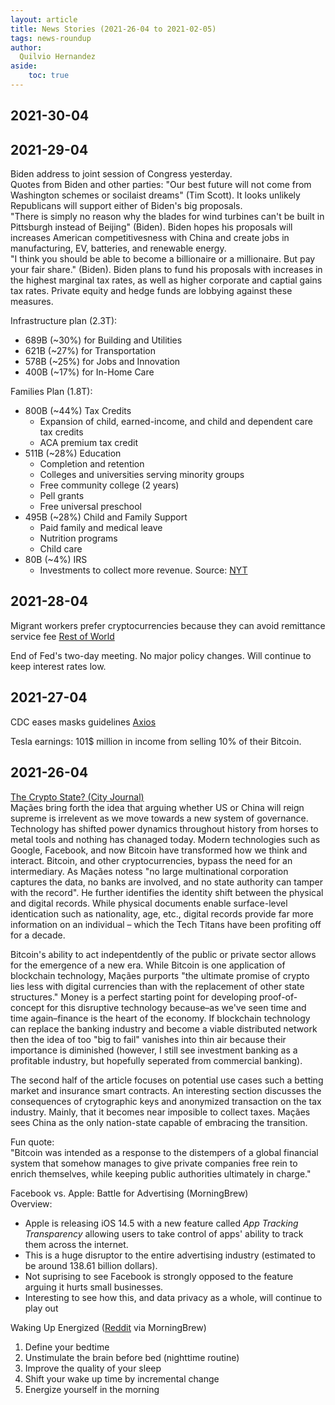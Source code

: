 ```yaml
---
layout: article
title: News Stories (2021-26-04 to 2021-02-05)
tags: news-roundup
author:
  Quilvio Hernandez
aside:
    toc: true
---
```


## 2021-30-04  


## 2021-29-04
Biden address to joint session of Congress yesterday.  
Quotes from Biden and other parties:
"Our best future will not come from Washington schemes or socilaist dreams" (Tim Scott). It looks unlikely Republicans will support either of Biden's big proposals.  
"There is simply no reason why the blades for wind turbines can't be built in Pittsburgh instead of Beijing" (Biden). Biden hopes his proposals will increases American competitivesness with China and create jobs in manufacturing, EV, batteries, and renewable energy.  
"I think you should be able to become a billionaire or a millionaire. But pay your fair share." (Biden). Biden plans to fund his proposals with increases in the highest marginal tax rates, as well as higher corporate and captial gains tax rates. Private equity and hedge funds are lobbying against these measures. 

Infrastructure plan (2.3T):
- 689B (\~30%) for Building and Utilities
- 621B (\~27%) for Transportation
- 578B (\~25%) for Jobs and Innovation  
- 400B (\~17%) for In-Home Care

Families Plan (1.8T):
- 800B (\~44%) Tax Credits
    - Expansion of child, earned-income, and child and dependent care tax credits
    - ACA premium tax credit
- 511B (\~28%) Education
    - Completion and retention
    - Colleges and universities serving minority groups
    - Free community college (2 years)
    - Pell grants
    - Free universal preschool
- 495B (\~28%) Child and Family Support
    - Paid family and medical leave
    - Nutrition programs
    - Child care
- 80B (\~4%) IRS
    - Investments to collect more revenue.
Source: [NYT](https://www.nytimes.com/2021/04/28/upshot/biden-families-plan-american-rescue-infrastructure.html?referringSource=articleShare)

## 2021-28-04
Migrant workers prefer cryptocurrencies because they can avoid remittance service fee [Rest of World](https://restofworld.org/2021/crypto-remittances/) 

End of Fed's two-day meeting. No major policy changes. Will continue to keep interest rates low.

## 2021-27-04

CDC eases masks guidelines [Axios](https://www.axios.com/biden-cdc-coronavirus-guidance-masks-190a4299-05f1-4690-b4c5-d7c4e2c2f38f.html?utm_source=morning_brew)  

Tesla earnings: 101$ million in income from selling 10% of their Bitcoin.

## 2021-26-04

[The Crypto State? (City Journal)](https://www.city-journal.org/technological-developments-new-systems-of-governance)  
Maçães bring forth the idea that arguing whether US or China will reign supreme is irrelevent as we move towards a new system of governance. Technology has shifted power dynamics throughout history from horses to metal tools and nothing has chanaged today. Modern technologies such as Google, Facebook, and now Bitcoin have transformed how we think and interact. Bitcoin, and other cryptocurrencies, bypass the need for an intermediary. As Maçães notess "no large multinational corporation captures the data, no banks are involved, and no state authority can tamper with the record". He further identifies the identity shift between the physical and digital records. While physical documents enable surface-level identication such as nationality, age, etc., digital records provide far more information on an individual – which the Tech Titans have been profiting off for a decade.  

Bitcoin's ability to act indepentdently of the public or private sector allows for the emergence of a new era. While Bitcoin is one application of blockchain technology, Maçães purports "the ultimate promise of crypto lies less with digital currencies than with the replacement of other state structures." Money is a perfect starting point for developing proof-of-concept for this disruptive technology because–as we've seen time and time again–finance is the heart of the economy. If blockchain technology can replace the banking industry and become a viable distributed network then the idea of too "big to fail" vanishes into thin air because their importance is diminished (however, I still see investment banking as a profitable industry, but hopefully seperated from commercial banking).  

The second half of the article focuses on potential use cases such a betting market and insurance smart contracts. An interesting section discusses the consequences of crytographic keys and anonymized transaction on the tax industry. Mainly, that it becomes near imposible to collect taxes. Maçães sees China as the only nation-state capable of embracing the transition.  

Fun quote:  
"Bitcoin was intended as a response to the distempers of a global financial system that somehow manages to give private companies free rein to enrich themselves, while keeping public authorities ultimately in charge."

Facebook vs. Apple: Battle for Advertising (MorningBrew)  
Overview:
- Apple is releasing iOS 14.5 with a new feature called _App Tracking Transparency_ allowing users to take control of apps' ability to track them across the internet. 
- This is a huge disruptor to the entire advertising industry (estimated to be around 138.61 billion dollars).
- Not suprising to see Facebook is strongly opposed to the feature arguing it hurts small businesses.
- Interesting to see how this, and data privacy as a whole, will continue to play out

Waking Up Energized ([Reddit](https://www.reddit.com/r/productivity/comments/mf2yuq/5_simple_steps_to_wake_up_early_and_energized/) via MorningBrew)
1. Define your bedtime
2. Unstimulate the brain before bed (nighttime routine)
3. Improve the quality of your sleep
4. Shift your wake up time by incremental change
5. Energize yourself in the morning